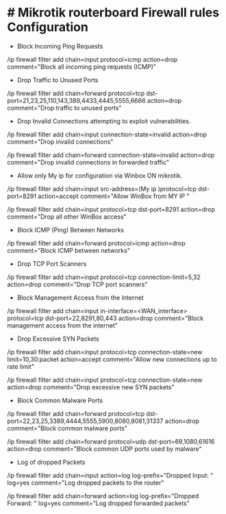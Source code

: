 <h1># Mikrotik routerboard Firewall rules Configuration </h1>

- Block  Incoming Ping Requests

/ip firewall filter add chain=input protocol=icmp action=drop comment="Block all incoming ping requests (ICMP)"

- Drop Traffic to Unused Ports

/ip firewall filter add chain=forward protocol=tcp dst-port=21,23,25,110,143,389,4433,4445,5555,6666 action=drop comment="Drop traffic to unused ports"

- Drop Invalid Connections  attempting to exploit vulnerabilities.

/ip firewall filter add chain=input connection-state=invalid action=drop comment="Drop invalid connections"

/ip firewall filter add chain=forward connection-state=invalid action=drop comment="Drop invalid connections in forwarded traffic"

- Allow only My ip for configuration via Winbox ON mikrotik.

/ip firewall filter add chain=input src-address=(My ip )protocol=tcp dst-port=8291 action=accept comment="Allow WinBox from MY IP "

/ip firewall filter add chain=input protocol=tcp dst-port=8291 action=drop comment="Drop all other WinBox access"

- Block ICMP (Ping) Between Networks

/ip firewall filter add chain=forward protocol=icmp action=drop comment="Block ICMP between networks"

- Drop TCP Port Scanners

/ip firewall filter add chain=input protocol=tcp connection-limit=5,32 action=drop comment="Drop TCP port scanners"

- Block Management Access from the Internet

/ip firewall filter add chain=input in-interface=<WAN_interface> protocol=tcp dst-port=22,8291,80,443 action=drop comment="Block management access from the internet"

- Drop Excessive SYN Packets

/ip firewall filter add chain=input protocol=tcp connection-state=new limit=10,30:packet action=accept comment="Allow new connections up to rate limit"

/ip firewall filter add chain=input protocol=tcp connection-state=new action=drop comment="Drop excessive new SYN packets"

- Block Common Malware Ports

/ip firewall filter add chain=forward protocol=tcp dst-port=22,23,25,3389,4444,5555,5900,8080,8081,31337 action=drop comment="Block common malware ports"

/ip firewall filter add chain=forward protocol=udp dst-port=69,1080,61616 action=drop comment="Block common UDP ports used by malware"

- Log of dropped Packets

/ip firewall filter add chain=input action=log log-prefix="Dropped Input: " log=yes comment="Log dropped packets to the router"

/ip firewall filter add chain=forward action=log log-prefix="Dropped Forward: " log=yes comment="Log dropped forwarded packets"
